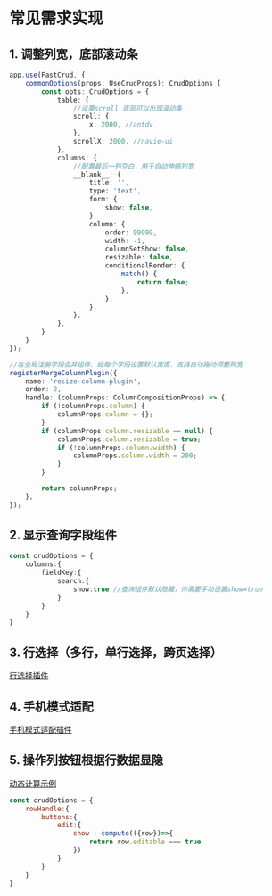 # 常见需求实现

## 1. 调整列宽，底部滚动条

```ts
app.use(FastCrud, {
    commonOptions(props: UseCrudProps): CrudOptions {
        const opts: CrudOptions = {
            table: {
                //设置scroll 底部可以出现滚动条
                scroll: {
                    x: 2000, //antdv
                },
                scrollX: 2000, //navie-ui
            },
            columns: {
                //配置最后一列空白，用于自动伸缩列宽
                __blank__: {
                    title: '',
                    type: 'text',
                    form: {
                        show: false,
                    },
                    column: {
                        order: 99999,
                        width: -1,
                        columnSetShow: false,
                        resizable: false,
                        conditionalRender: {
                            match() {
                                return false;
                            },
                        },
                    },
                },
            },
        }
    }
});

//在全局注册字段合并组件，给每个字段设置默认宽度，支持自动拖动调整列宽
registerMergeColumnPlugin({
    name: 'resize-column-plugin',
    order: 2,
    handle: (columnProps: ColumnCompositionProps) => {
        if (!columnProps.column) {
            columnProps.column = {};
        }
        if (columnProps.column.resizable == null) {
            columnProps.column.resizable = true;
            if (!columnProps.column.width) {
                columnProps.column.width = 200;
            }
        }

        return columnProps;
    },
});

```

## 2. 显示查询字段组件
```ts
const crudOptions = {
    columns:{
        fieldKey:{
            search:{
                show:true //查询组件默认隐藏，你需要手动设置show=true
            }
        }
    }
}

```


## 3. 行选择（多行，单行选择，跨页选择）

[行选择插件](../../api/crud-options/settings.md#plugins-rowSelection)


## 4. 手机模式适配

[手机模式适配插件](../../api/crud-options/settings.md#plugins-mobile)


## 5. 操作列按钮根据行数据显隐
[动态计算示例](http://fast-crud.docmirror.cn/antdv4/#/crud/basis/compute)
```js
const crudOptions = {
    rowHandle:{
        buttons:{
            edit:{
                show : compute(({row})=>{
                    return row.editable === true
                })
            }
        }
    }
}
```





